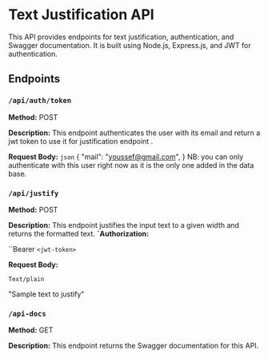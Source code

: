 
# Text Justification API

This API provides endpoints for text justification, authentication, and Swagger documentation. It is built using Node.js, Express.js, and JWT for authentication.

## Endpoints
### `/api/auth/token`

**Method:** POST

**Description:** This endpoint authenticates the user with its email and return a jwt token to use it for justification endpoint .

**Request Body:**
``json``
{
  "mail": "youssef@gmail.com",
}
NB: you can only authenticate with this user right now as it is the only one added in the data base.


### `/api/justify`

**Method:** POST

**Description:** This endpoint justifies the input text to a given width and returns the formatted text.
**`Authorization:**

 ``Bearer `<jwt-token>`
 
**Request Body:**

``Text/plain``

"Sample text to justify"


### `/api-docs`

**Method:** GET

**Description:** This endpoint returns the Swagger documentation for this API.


